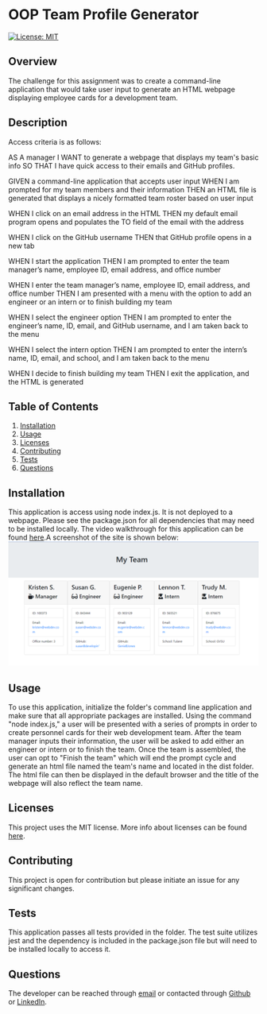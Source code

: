 # OOP Team Profile Generator

[![License: MIT](https://img.shields.io/badge/License-MIT-yellow.svg)](https://opensource.org/licenses/MIT)

## Overview
The challenge for this assignment was to create a command-line application that would take user input to generate an HTML webpage displaying employee cards for a development team.

## Description
Access criteria is as follows:

AS A manager 
I WANT to generate a webpage that displays my team's basic info 
SO THAT I have quick access to their emails and GitHub profiles. 

GIVEN a command-line application that accepts user input
WHEN I am prompted for my team members and their information
THEN an HTML file is generated that displays a nicely formatted team roster based on user input

WHEN I click on an email address in the HTML
THEN my default email program opens and populates the TO field of the email with the address

WHEN I click on the GitHub username
THEN that GitHub profile opens in a new tab

WHEN I start the application
THEN I am prompted to enter the team manager’s name, employee ID, email address, and office number

WHEN I enter the team manager’s name, employee ID, email address, and office number
THEN I am presented with a menu with the option to add an engineer or an intern or to finish building my team

WHEN I select the engineer option
THEN I am prompted to enter the engineer’s name, ID, email, and GitHub username, and I am taken back to the menu

WHEN I select the intern option
THEN I am prompted to enter the intern’s name, ID, email, and school, and I am taken back to the menu

WHEN I decide to finish building my team
THEN I exit the application, and the HTML is generated

## Table of Contents

1. [Installation](#installation)
2. [Usage](#usage)
3. [Licenses](#licenses)
4. [Contributing](#contributing)
5. [Tests](#tests)
6. [Questions](#questions)

## Installation
This application is access using node index.js. It is not deployed to a webpage. Please see the package.json for all dependencies that may need to be installed locally. The video walkthrough for this application can be found [here](https://drive.google.com/file/d/1JvIqTLqAbr1oijtwHEc20QmcnoD07pWQ/view).A screenshot of the site is shown below: 
![screenshot of deployed site for OOP Team Profile Generator](./Screenshot.png)

## Usage
To use this application, initialize the folder's command line application and make sure that all appropriate packages are installed. Using the command "node index.js," a user will be presented with a series of prompts in order to create personnel cards for their web development team. After the team manager inputs their information, the user will be asked to add either an engineer or intern or to finish the team. Once the team is assembled, the user can opt to "Finish the team" which will end the prompt cycle and generate an html file named the team's name and located in the dist folder. The html file can then be displayed in the default browser and the title of the webpage will also reflect the team name.

## Licenses
This project uses the MIT license. More info about licenses can be found [here](https://choosealicense.com/).


## Contributing
This project is open for contribution but please initiate an issue for any significant changes. 

## Tests
This application passes all tests provided in the folder. The test suite utilizes jest and the dependency is included in the package.json file but will need to be installed locally to access it.

## Questions
The developer can be reached through [email](mikeandkris27@gmail.com) or contacted through [Github](https://github.com/kristensantee) or [LinkedIn](https://linkedin.com/in/kristen-santee).

